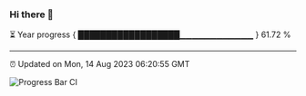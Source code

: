 ### Hi there 👋

⏳ Year progress { ██████████████████▁▁▁▁▁▁▁▁▁▁▁▁ } 61.72 %

---

⏰ Updated on Mon, 14 Aug 2023 06:20:55 GMT

![Progress Bar CI](https://github.com/ZhaoGui/ZhaoGui/workflows/Progress%20Bar%20CI/badge.svg)
